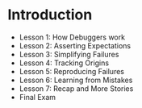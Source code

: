 
# Introduction

+ Lesson 1: How Debuggers work
+ Lesson 2: Asserting Expectations
+ Lesson 3: Simplifying Failures
+ Lesson 4: Tracking Origins
+ Lesson 5: Reproducing Failures
+ Lesson 6: Learning from Mistakes
+ Lesson 7: Recap and More Stories
+ Final Exam